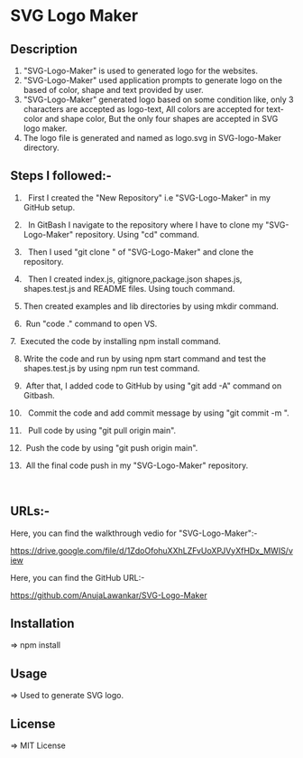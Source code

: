 # SVG Logo Maker

## Description
     
     
1. "SVG-Logo-Maker" is used to generated logo for the websites.
2.  "SVG-Logo-Maker" used application prompts  to generate logo on the based of color, shape and text provided by user.
3.  "SVG-Logo-Maker" generated logo based on some condition like, only  3 characters are accepted as logo-text, All colors are accepted for text-color and shape color, But the only four shapes are accepted in SVG logo maker.
4.  The logo file is generated and named as logo.svg in SVG-logo-Maker directory.

## Steps I followed:-

1.   First I created the "New Repository" i.e "SVG-Logo-Maker" in my GitHub setup.

2.   In GitBash I navigate to the repository where I have to clone my "SVG-Logo-Maker" repository. Using "cd" command.

3.   Then I used "git clone <ssh key>" of "SVG-Logo-Maker" and clone the repository.
  
4.   Then I created index.js, gitignore,package.json shapes.js, shapes.test.js and README files. Using touch command.

5. Then created examples and lib directories by using mkdir command.

6.  Run "code ." command to open VS.

7.  Executed the code by installing npm install command.

8.  Write the code and run by using npm start command and test the shapes.test.js by using npm run test command.

9.  After that, I added code to GitHub by using "git add -A" command on Gitbash. 
 
10.   Commit the code and add commit message by using "git commit -m <message>".

11.   Pull code by using "git pull origin main".

12.  Push the code by using "git push origin main".

13.  All the final code push in my "SVG-Logo-Maker" repository.


 

## URLs:-
Here, you can find the walkthrough vedio for "SVG-Logo-Maker":- 

https://drive.google.com/file/d/1ZdoOfohuXXhLZFvUoXPJVyXfHDx_MWIS/view



Here, you can find the GitHub URL:-

https://github.com/AnujaLawankar/SVG-Logo-Maker





## Installation

=> npm install


## Usage

=> Used to generate SVG logo. 


## License

 => MIT  License



